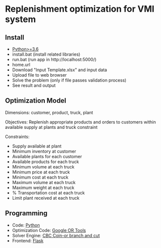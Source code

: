 # Replenishment optimization for VMI system

## Install
- [Python>=3.6](https://www.python.org/)
- install.bat (install related libraries)
- run.bat (run app in http://localhost:5000/)
- home.url
- Download "Input Template.xlsx" and input data
- Upload file to web browser
- Solve the problem (only if file passes validation process)
- See result and output

## Optimization Model

Dimensions: customer, product, truck, plant

Objectives: Replenish appropriate products and orders to customers within available supply at plants and truck constraint

Constraints:
- Supply available at plant
- Minimum inventory at customer
- Available plants for each customer
- Available products for each truck
- Minimum volume at each truck
- Minimum price at each truck
- Minimum cost at each truck
- Maximum volume at each truck
- Maximum weight at each truck
- % Transportation cost at each truck
- Limit plant received at each truck

## Programming
- Code: [Python](https://www.python.org/)
- Optimization Code: [Google OR Tools](https://github.com/google/or-tools)
- Solver Engine: [CBC Coin-or branch and cut](https://github.com/coin-or/Cbc)
- Frontend: [Flask](http://flask.pocoo.org/)
